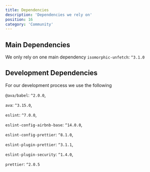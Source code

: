 ```yaml
---
title: Dependencies
description: 'Dependencies we rely on'
position: 16
category: 'Community'
---
```


## Main Dependencies

We only rely on one main dependency `isomorphic-unfetch`: `^3.1.0`

## Development Dependencies

For our development process we use the following

`@ava/babel`: `^2.0.0`,

`ava`: `^3.15.0`,

`eslint`: `^7.0.0`,

`eslint-config-airbnb-base`: `^14.0.0`,

`eslint-config-prettier`: `^8.1.0`,

`eslint-plugin-prettier`: `^3.1.1`,

`eslint-plugin-security`: `^1.4.0`,

`prettier`: `^2.0.5`
